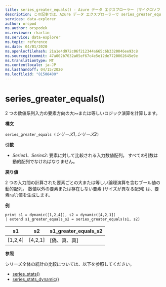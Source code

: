 ```yaml
---
title: series_greater_equals() - Azure データ エクスプローラー |マイクロソフトドキュメント
description: この記事では、Azure データ エクスプローラーで series_greater_equals() について説明します。
services: data-explorer
author: orspod
ms.author: orspodek
ms.reviewer: rkarlin
ms.service: data-explorer
ms.topic: reference
ms.date: 04/01/2020
ms.openlocfilehash: 21a1e4d972c06f212344a665c6b3320046ee93c8
ms.sourcegitcommit: 47a002b7032a05ef67c4e5e12de7720062645e9e
ms.translationtype: MT
ms.contentlocale: ja-JP
ms.lasthandoff: 04/15/2020
ms.locfileid: "81508400"
---
```

# <a name="series_greater_equals"></a>series_greater_equals()

2 つの数値系列入力の要素方向の大`>=`または等しいロジック演算を計算します。

**構文**

`series_greater_equals (`*シリーズ1*`,`*シリーズ2*`)`

**引数**

* *Series1、Series2*: 要素に対して比較される入力数値配列。 すべての引数は動的配列でなければなりません。 

**戻り値**

2 つの入力間の計算された要素ごとの大または等しい論理演算を含むブール値の動的配列。 数値以外の要素または存在しない要素 (サイズが異なる配列) は、要素`null`値を生成します。

**例**

```kusto
print s1 = dynamic([1,2,4]), s2 = dynamic([4,2,1])
| extend s1_greater_equals_s2 = series_greater_equals(s1, s2)
```

|s1|s2|s1_greater_equals_s2|
|---|---|---|
|[1,2,4]|[4,2,1]|[偽、真、真]|

**参照**

シリーズ全体の統計の比較については、以下を参照してください。
* [series_stats()](series-statsfunction.md)
* [series_stats_dynamic()](series-stats-dynamicfunction.md)